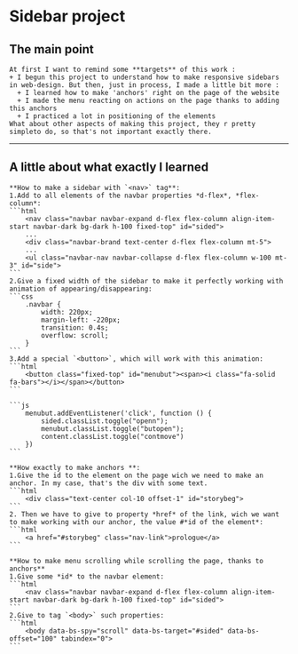 
# Sidebar project
## The main point
	At first I want to remind some **targets** of this work :
	+ I begun this project to understand how to make responsive sidebars in web-design. But then, just in process, I made a little bit more :
	  + I learned how to make 'anchors' right on the page of the website
	  + I made the menu reacting on actions on the page thanks to adding this anchors
	  + I practiced a lot in positioning of the elements 
	What about other aspects of making this project, they r pretty simpleto do, so that's not important exactly there.
___

## A little about what exactly I learned
	**How to make a sidebar with `<nav>` tag**:
	1.Add to all elements of the navbar properties *d-flex*, *flex-column*: 
	```html
		<nav class="navbar navbar-expand d-flex flex-column align-item-start navbar-dark bg-dark h-100 fixed-top" id="sided">
		...
		<div class="navbar-brand text-center d-flex flex-column mt-5">
		...
		<ul class="navbar-nav navbar-collapse d-flex flex-column w-100 mt-3" id="side">
	```
	2.Give a fixed width of the sidebar to make it perfectly working with animation of appearing/disappearing:
	```css
		.navbar {
			width: 220px;
			margin-left: -220px;
			transition: 0.4s;
			overflow: scroll;
		}	
	```
	3.Add a special `<button>`, which will work with this animation:
	```html
		<button class="fixed-top" id="menubut"><span><i class="fa-solid fa-bars"></i></span></button>
	```
	
	```js
		menubut.addEventListener('click', function () {
			sided.classList.toggle("openn");
			menubut.classList.toggle("butopen");
			content.classList.toggle("contmove")
		})
	```

	**How exactly to make anchors **:
	1.Give the id to the element on the page wich we need to make an anchor. In my case, that's the div with some text. 
	```html
		<div class="text-center col-10 offset-1" id="storybeg">
	``` 
	2. Then we have to give to property *href* of the link, wich we want to make working with our anchor, the value #*id of the element*:   
	```html
		<a href="#storybeg" class="nav-link">prologue</a>
	```

	**How to make menu scrolling while scrolling the page, thanks to anchors**
	1.Give some *id* to the navbar element:
	```html
		<nav class="navbar navbar-expand d-flex flex-column align-item-start navbar-dark bg-dark h-100 fixed-top" id="sided">
	```
	2.Give to tag `<body>` such properties:
	```html
		<body data-bs-spy="scroll" data-bs-target="#sided" data-bs-offset="100" tabindex="0">
	```

